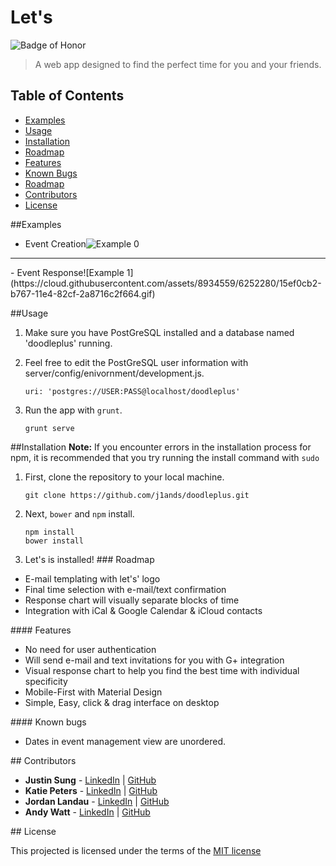 # Let's
![Badge of Honor](https://img.shields.io/badge/Built%20at-Fullstack-green.svg?style=flat-square)
> A web app designed to find the perfect time for you and your friends.

## Table of Contents
- [Examples](#examples)
- [Usage](#usage)
- [Installation](#installation)
- [Roadmap](#roadmap)
- [Features](#features)
- [Known Bugs](#bugs)
- [Roadmap](#roadmap)
- [Contributors](#contributors)
- [License](#license)

##<a name="examples"></a>Examples
- Event Creation![Example 0](https://cloud.githubusercontent.com/assets/8934559/6252290/2f4e6da6-b767-11e4-976b-573f37c68068.gif)
<hr></hr> 
<p></p>
- Event Response![Example 1](https://cloud.githubusercontent.com/assets/8934559/6252280/15ef0cb2-b767-11e4-82cf-2a8716c2f664.gif)

##<a name="usage"></a>Usage

1. Make sure you have PostGreSQL installed and a database named 'doodleplus' running.
2. Feel free to edit the PostGreSQL user information with server/config/enivornment/development.js.

	```
	uri: 'postgres://USER:PASS@localhost/doodleplus'
	```
3. Run the app with `grunt`.

	```
	grunt serve
	```
	

<!-- <a name="testing"></a>Testing -->

##<a name="installation"></a>Installation
__Note:__ If you encounter errors in the installation process for npm, it is recommended that you try running the install command with `sudo`

1. First, clone the repository to your local machine.

	```
	git clone https://github.com/j1ands/doodleplus.git
	```
2. Next, `bower` and `npm` install.

	```
	npm install
	bower install
	```
3. Let's is installed!
###<a name="roadmap"></a> Roadmap
- E-mail templating with let's' logo
- Final time selection with e-mail/text confirmation
- Response chart will visually separate blocks of time
- Integration with iCal & Google Calendar & iCloud contacts



####<a name="features"></a> Features

-	No need for user authentication
-	Will send e-mail and text invitations for you with G+ integration
-	Visual response chart to help you find the best time with individual specificity
-	Mobile-First with Material Design
-	Simple, Easy, click & drag interface on desktop 


####<a name="bugs"></a> Known bugs

- Dates in event management view are unordered.

##<a name="contributors"></a> Contributors
* __Justin Sung__ -  [LinkedIn](http://linkedin.com/in/justinfsung) | [GitHub](https://github.com/Ataraxic)
*  __Katie Peters__ -  [LinkedIn](http://www.linkedin.com/in/katiejpeters/en) | [GitHub](https://github.com/katiepeters)
*  __Jordan Landau__ -  [LinkedIn](http://www.linkedin.com/in/jordanlandau) | [GitHub](https://github.com/j1ands)
*  __Andy Watt__ -  [LinkedIn](http://linkedin.com/in/justinfsung) | [GitHub](https://github.com/awatt)

##<a name="license"></a> License

This projected is licensed under the terms of the [MIT license](http://opensource.org/licenses/MIT)

